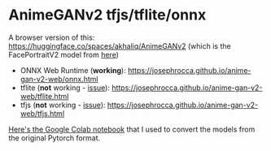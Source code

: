 # AnimeGANv2 tfjs/tflite/onnx

A browser version of this: https://huggingface.co/spaces/akhaliq/AnimeGANv2 (which is the FacePortraitV2 model from [here](https://github.com/bryandlee/animegan2-pytorch))

* ONNX Web Runtime (**working**): https://josephrocca.github.io/anime-gan-v2-web/onnx.html
* tflite (**not** working - [issue](https://github.com/tensorflow/tfjs/issues/5832)): https://josephrocca.github.io/anime-gan-v2-web/tflite.html
* tfjs (**not** working - [issue](https://github.com/tensorflow/tfjs/issues/5832)): https://josephrocca.github.io/anime-gan-v2-web/tfjs.html

[Here's the Google Colab notebook](https://colab.research.google.com/github/josephrocca/anime-gan-v2-web/blob/main/Export_PyTorch_AnimeGANv2_%E2%86%92_ONNX_%E2%86%92_TensorFlow_SavedModel_%E2%86%92_TF_js_%2B_tflite.ipynb) that I used to convert the models from the original Pytorch format.
